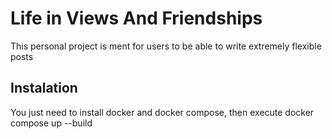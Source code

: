 # Life in Views And Friendships
This personal project is ment for users to be able to write extremely flexible posts
## Instalation
You just need to install docker and docker compose, then execute docker compose up --build
